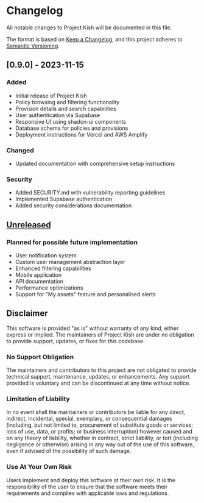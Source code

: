# Changelog

All notable changes to Project Kish will be documented in this file.

The format is based on [Keep a Changelog](https://keepachangelog.com/en/1.0.0/),
and this project adheres to [Semantic Versioning](https://semver.org/spec/v2.0.0.html).

## [0.9.0] - 2023-11-15

### Added
- Initial release of Project Kish
- Policy browsing and filtering functionality
- Provision details and search capabilities
- User authentication via Supabase
- Responsive UI using shadcn-ui components
- Database schema for policies and provisions
- Deployment instructions for Vercel and AWS Amplify

### Changed
- Updated documentation with comprehensive setup instructions

### Security
- Added SECURITY.md with vulnerability reporting guidelines
- Implemented Supabase authentication
- Added security considerations documentation

## [Unreleased]

### Planned for possible future implementation
- User notification system
- Custom user management abstraction layer
- Enhanced filtering capabilities
- Mobile application
- API documentation
- Performance optimizations
- Support for "My assets" feature and personalised alerts

[Unreleased]: https://github.com/yourusername/kish/compare/v1.0.0...HEAD
[1.0.0]: https://github.com/yourusername/kish/releases/tag/v1.0.0 

## Disclaimer

This software is provided "as is" without warranty of any kind, either express or implied. The maintainers of Project Kish are under no obligation to provide support, updates, or fixes for this codebase.

### No Support Obligation
The maintainers and contributors to this project are not obligated to provide technical support, maintenance, updates, or enhancements. Any support provided is voluntary and can be discontinued at any time without notice.

### Limitation of Liability
In no event shall the maintainers or contributors be liable for any direct, indirect, incidental, special, exemplary, or consequential damages (including, but not limited to, procurement of substitute goods or services; loss of use, data, or profits; or business interruption) however caused and on any theory of liability, whether in contract, strict liability, or tort (including negligence or otherwise) arising in any way out of the use of this software, even if advised of the possibility of such damage.

### Use At Your Own Risk
Users implement and deploy this software at their own risk. It is the responsibility of the user to ensure that the software meets their requirements and complies with applicable laws and regulations. 
